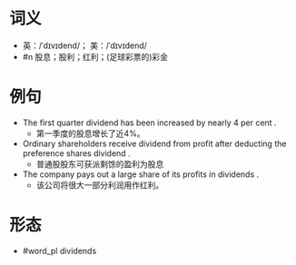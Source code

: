 # 词义
- 英：/ˈdɪvɪdend/； 美：/ˈdɪvɪdend/
- #n 股息；股利；红利；(足球彩票的)彩金
# 例句
- The first quarter dividend has been increased by nearly 4 per cent .
	- 第一季度的股息增长了近4%。
- Ordinary shareholders receive dividend from profit after deducting the preference shares dividend .
	- 普通股股东可获派剩馀的盈利为股息
- The company pays out a large share of its profits in dividends .
	- 该公司将很大一部分利润用作红利。
# 形态
- #word_pl dividends
